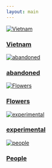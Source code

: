 ```yaml
---
layout: main
---
```


<div class="photo-gallery">
  <a href="/vietnam/" class="photo-item landscape">
    <img src="/assets/vietnam.jpg" alt="Vietnam">
    <div class="photo-overlay">
      <h3>Vietnam</h3>
    </div>
  </a>
  <a href="/abandoned/" class="photo-item portrait">
    <img src="/assets/abandoned.jpg" alt="abandoned">
    <div class="photo-overlay">
      <h3>abandoned</h3>
    </div>
  </a>
  <a href="/flowers/" class="photo-item portrait">
    <img src="/assets/flowers.jpg" alt="Flowers">
    <div class="photo-overlay">
      <h3>Flowers</h3>
    </div>
  </a>
  <a href="/flowers/" class="photo-item portrait">
    <img src="/assets/experimental.jpg" alt="experimental">
    <div class="photo-overlay">
      <h3>experimental</h3>
    </div>
  </a>
  <a href="/flowers/" class="photo-item portrait">
    <img src="/assets/people.jpg" alt="people">
    <div class="photo-overlay">
      <h3>People</h3>
    </div>
  </a>
</div>

